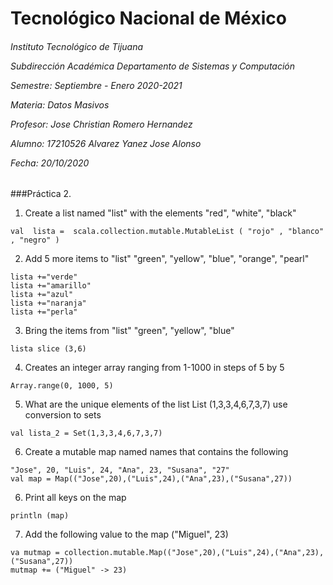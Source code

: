 <h1>Tecnológico Nacional de México</h1>
<h6> Instituto Tecnológico de Tijuana 

Subdirección Académica 
Departamento de Sistemas y Computación 

Semestre: Septiembre - Enero 2020-2021

Materia:
Datos Masivos

Profesor: 
Jose Christian Romero Hernandez

Alumno: 
17210526 Alvarez Yanez Jose Alonso


Fecha:
20/10/2020 </h6>


###Práctica 2.

1. Create a list named "list" with the elements "red", "white", "black"
~~~
val  lista =  scala.collection.mutable.MutableList ( "rojo" , "blanco" , "negro" )
~~~

2. Add 5 more items to "list" "green", "yellow", "blue", "orange", "pearl"


~~~
lista +="verde"
lista +="amarillo"
lista +="azul"
lista +="naranja"
lista +="perla"
~~~

3. Bring the items from "list" "green", "yellow", "blue"

~~~
lista slice (3,6)
~~~

4. Creates an integer array ranging from 1-1000 in steps of 5 by 5

~~~
Array.range(0, 1000, 5)
~~~

5. What are the unique elements of the list List (1,3,3,4,6,7,3,7) use conversion to sets

~~~
val lista_2 = Set(1,3,3,4,6,7,3,7)
~~~


6. Create a mutable map named names that contains the following
~~~
"Jose", 20, "Luis", 24, "Ana", 23, "Susana", "27"
val map = Map(("Jose",20),("Luis",24),("Ana",23),("Susana",27))
~~~

6. Print all keys on the map

~~~
println (map)
~~~


7. Add the following value to the map ("Miguel", 23)

~~~
va mutmap = collection.mutable.Map(("Jose",20),("Luis",24),("Ana",23),("Susana",27))
mutmap += ("Miguel" -> 23)
~~~
